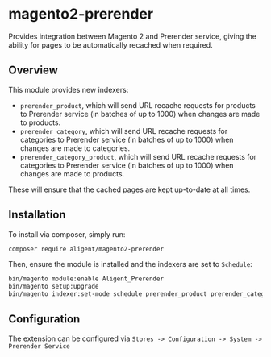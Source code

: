 # magento2-prerender
Provides integration between Magento 2 and Prerender service, giving the ability for pages to be automatically recached when required.

## Overview
This module provides new indexers:

- `prerender_product`, which will send URL recache requests for products to Prerender service (in batches of up to 1000) when changes are made to products.
- `prerender_category`, which will send URL recache requests for categories to Prerender service (in batches of up to 1000) when changes are made to categories.
- `prerender_category_product`, which will send URL recache requests for categories to Prerender service (in batches of up to 1000) when changes are made to products.

These will ensure that the cached pages are kept up-to-date at all times.

## Installation
To install via composer, simply run:

```bash
composer require aligent/magento2-prerender
```

Then, ensure the module is installed and the indexers are set to `Schedule`:

```bash
bin/magento module:enable Aligent_Prerender
bin/magento setup:upgrade
bin/magento indexer:set-mode schedule prerender_product prerender_category prerender_category_product
```

## Configuration
The extension can be configured via `Stores -> Configuration -> System -> Prerender Service`
